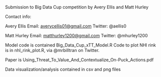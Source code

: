 Submission to Big Data Cup competition by Avery Ellis and Matt Hurley

Contact info:

Avery Ellis
Email: averycellis01@gmail.com
Twitter: @aellis0

Matt Hurley
Email: matthurley1200@gmail.com
Twitter: @mhurley1200

Model code is contained Big_Data_Cup_xTT_Model.R
Code to plot NHl rink is in nhl_rink_plot.R, via @mrbilltran on Twitter.

Paper is Using_Threat_To_Value_And_Contextualize_On-Puck_Actions.pdf

Data visualization/analysis contained in csv and png files
